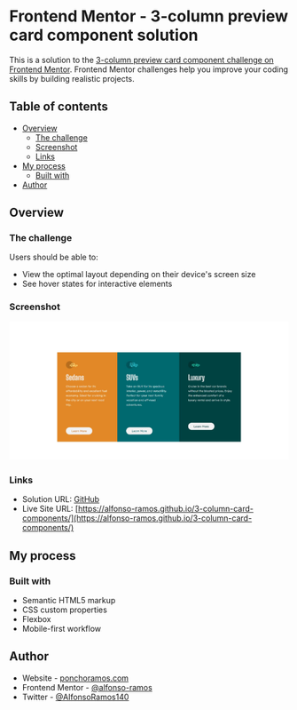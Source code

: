 # Frontend Mentor - 3-column preview card component solution

This is a solution to the [3-column preview card component challenge on Frontend Mentor](https://www.frontendmentor.io/challenges/3column-preview-card-component-pH92eAR2-). Frontend Mentor challenges help you improve your coding skills by building realistic projects. 

## Table of contents

- [Overview](#overview)
  - [The challenge](#the-challenge)
  - [Screenshot](#screenshot)
  - [Links](#links)
- [My process](#my-process)
  - [Built with](#built-with)
- [Author](#author)

## Overview

### The challenge

Users should be able to:

- View the optimal layout depending on their device's screen size
- See hover states for interactive elements

### Screenshot

![](https://github.com/alfonso-ramos/3-column-card-components/blob/master/Screenshot.JPG?raw=true)

### Links

- Solution URL: [GitHub](https://github.com/alfonso-ramos/3-column-card-components)
- Live Site URL: [https://alfonso-ramos.github.io/3-column-card-components/](https://alfonso-ramos.github.io/3-column-card-components/)

## My process

### Built with

- Semantic HTML5 markup
- CSS custom properties
- Flexbox
- Mobile-first workflow

## Author

- Website - [ponchoramos.com](https://www.ponchoramos.com)
- Frontend Mentor - [@alfonso-ramos](https://www.frontendmentor.io/profile/alfonso-ramos)
- Twitter - [@AlfonsoRamos140](https://www.twitter.com/AlfonsoRamos140)
